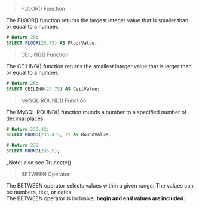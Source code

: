 > FLOOR() Function  

The FLOOR() function returns the largest integer value that is smaller than or equal to a number.  

```sql
# Return 25:
SELECT FLOOR(25.75) AS FloorValue;
```  


> CEILING() Function  

The CEILING() function returns the smallest integer value that is larger than or equal to a number.

```sql
# Return 26:
SELECT CEILING(25.75) AS CeilValue;
```  

> MySQL ROUND() Function  

The MySQL ROUND() function rounds a number to a specified number of decimal places.  

```sql
# Return 235.42:
SELECT ROUND(235.415, 2) AS RoundValue;
```  

```sql
# Return 236
SELECT ROUND(235.5);
```

_Note: also see Truncate()
  
  

> BETWEEN Operator  

The BETWEEN operator selects values within a given range. The values can be numbers, text, or dates.  
The BETWEEN operator is inclusive: __begin and end values are included.__

